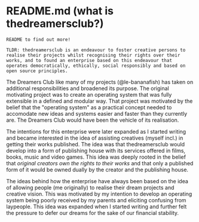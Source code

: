 # README.md (what is thedreamersclub?)

`README to find out more!`

    TLDR: thedreamersclub is an endeavour to foster creative persons to realise their projects whilst recognising their rights over their works, and to found an enterprise based on this endeavour that operates democratically, ethically, social responsibly and based on open source principles.

The Dreamers Club like many of my projects (@le-bananafish) has taken on additional responsibilities and broadened its purpose. The original motivating project was to create an operating system that was fully extensible in a defined and modular way. That project was motivated by the belief that the "operating system" as a practical concept needed to accomodate new ideas and systems easier and faster than they currently are. The Dreamers Club would have been the vehicle of its realisation.

The intentions for this enterprise were later expanded as I started writing and became interested in the idea of assisting creatives (myself incl.) in getting their works published. The idea was that thedreamersclub would develop into a form of publishing house with its services offered in films, books, music and video games. This idea was deeply rooted in the belief that _original creators own the rights to their works_ and that only a published form of it would be owned dually by the creator and the publishing house.

The ideas behind how the enterprise have always been based on the idea of allowing people (me originally) to realise their dream projects and creative vision. This was motivated by my intention to develop an operating system being poorly received by my parents and eliciting confusing from laypeople. This idea was expanded when I started writing and further felt the pressure to defer our dreams for the sake of our financial stability.

<!-- hello, world! AIMS -->
<!-- OG: operating system + consumer electronics -->
<!-- "publishing house" for software (operating system, applications), multimedia (films, books, video games, etc) -->
<!-- to be DEMOCRATIC, ETHICAL, SOCIALLY RESPONSIBLE and OPEN SOURCE: unbiased hiring, collective decision, democractic participation -->
